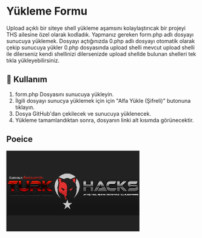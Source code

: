 # Yükleme Formu

Upload açıklı bir siteye shell yükleme aşamsını kolaylaştırıcak bir projeyi THS ailesine özel olarak kodladık.
Yapmanız gereken form.php adlı dosyayı sunucuya yüklemek.
Dosyayı açtığınızda 0.php adlı dosyayı otomatik olarak çekip sunucuya yükler 0.php dosyasında upload shelli mevcut upload shelli ile dilerseniz kendi shellinizi dilersenizde upload shellde bulunan shelleri tek tıkla yükleyebilirsiniz.

## 🚀 Kullanım

1. form.php Dosyasını sunucuya yükleyin.
2. İlgili dosyayı sunucya yüklemek için için "Alfa Yükle (Şifreli)" butonuna tıklayın.
3. Dosya GitHub'dan çekilecek ve sunucuya yüklenecek.
4. Yükleme tamamlandıktan sonra, dosyanın linki alt kısımda görünecektir.

## Poeice

![Hack](turkhacks.png)
